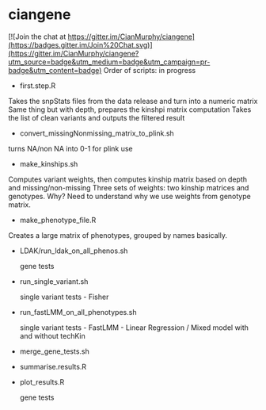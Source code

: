 ciangene
========

[![Join the chat at https://gitter.im/CianMurphy/ciangene](https://badges.gitter.im/Join%20Chat.svg)](https://gitter.im/CianMurphy/ciangene?utm_source=badge&utm_medium=badge&utm_campaign=pr-badge&utm_content=badge)
Order of scripts: in progress


* first.step.R

Takes the snpStats files from the data release and turn into a numeric matrix
Same thing but with depth, prepares the kinshpi matrix computation
Takes the list of clean variants and outputs the filtered result

* convert_missingNonmissing_matrix_to_plink.sh

turns NA/non NA into 0-1 for plink use

* make_kinships.sh

Computes variant weights, then computes kinship matrix based on depth and missing/non-missing
Three sets of weights: two kinship matrices and genotypes.
Why? Need to understand why we use weights from genotype matrix.

* make_phenotype_file.R

Creates a large matrix of phenotypes, grouped by names basically.

* LDAK/run_ldak_on_all_phenos.sh

	gene tests

* run_single_variant.sh

	single variant tests - Fisher

* run_fastLMM_on_all_phenotypes.sh 

	single variant tests - FastLMM - Linear Regression / Mixed model with and without techKin


* merge_gene_tests.sh


* summarise.results.R


* plot_results.R

	 gene tests

